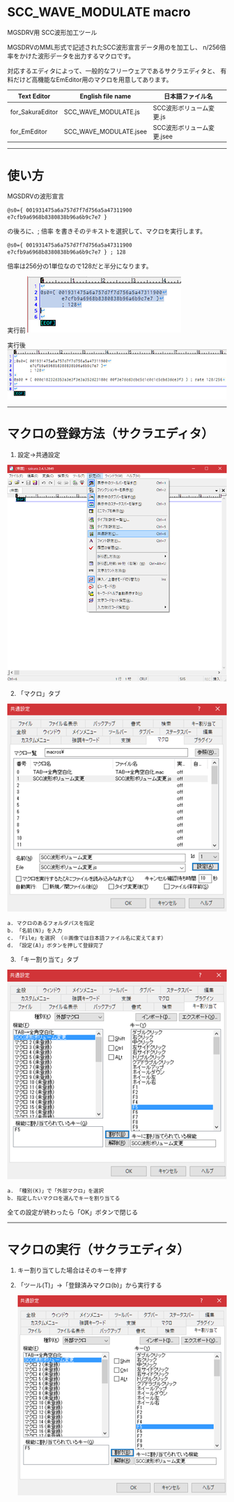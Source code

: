 # SCC_WAVE_MODULATE macro

MGSDRV用 SCC波形加工ツール

MGSDRVのMML形式で記述されたSCC波形宣言データ用のを加工し、
n/256倍率をかけた波形データを出力するマクロです。



対応するエディタによって、一般的なフリーウェアであるサクラエディタと、
有料だけど高機能なEmEditor用のマクロを用意してあります。

| Text Editor      | English file name      | 日本語ファイル名           |
|------------------|------------------------|----------------------------|
| for_SakuraEditor | SCC_WAVE_MODULATE.js   | SCC波形ボリューム変更.js   |
| for_EmEditor     | SCC_WAVE_MODULATE.jsee | SCC波形ボリューム変更.jsee |

----------------------------------------------------------------
# 使い方

MGSDRVの波形宣言
```
@s0={ 001931475a6a757d7f7d756a5a47311900 e7cfb9a6968b8380838b96a6b9c7e7 }
```
の後ろに、; 倍率 を書きそのテキストを選択して、マクロを実行します。

```
@s0={ 001931475a6a757d7f7d756a5a47311900 e7cfb9a6968b8380838b96a6b9c7e7 } ; 128
```
倍率は256分の1単位なので128だと半分になります。

実行前
![実行前](image/SCC_WAVE_VOLUME_0.png)

実行後
![実行後](image/SCC_WAVE_VOLUME_1.png)

----------------------------------------------------------------
# マクロの登録方法（サクラエディタ）

1. 設定→共通設定

![設定→共通設定](image/SakuraEditor_macro_set_0.png)

2. 「マクロ」タブ

![「マクロ」タブ](image/SakuraEditor_macro_set_1.png)

	a. マクロのあるフォルダパスを指定
	b. 「名前(N)」を入力
	c. 「File」を選択 （※画像では日本語ファイル名に変えてます）
	d. 「設定(A)」ボタンを押して登録完了

3. 「キー割り当て」タブ

![「キー割り当て」タブ](image/SakuraEditor_macro_set_2.png)

	a. 「種別(K)」で「外部マクロ」を選択
	b. 指定したいマクロを選んでキーを割り当てる

全ての設定が終わったら「OK」ボタンで閉じる

----------------------------------------------------------------
# マクロの実行（サクラエディタ）

1. キー割り当てした場合はそのキーを押す

2. 「ツール(T)」→「登録済みマクロ(b)」から実行する

	![「ツール(T)」→「登録済みマクロ(b)」](image/SakuraEditor_macro_set_2.png)




